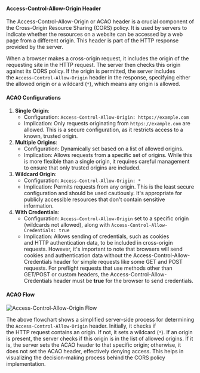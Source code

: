 #### Access-Control-Allow-Origin Header

The Access-Control-Allow-Origin or ACAO header is a crucial component of the Cross-Origin Resource Sharing (CORS) policy. It is used by servers to indicate whether the resources on a website can be accessed by a web page from a different origin. This header is part of the HTTP response provided by the server.

When a browser makes a cross-origin request, it includes the origin of the requesting site in the HTTP request. The server then checks this origin against its CORS policy. If the origin is permitted, the server includes the `Access-Control-Allow-Origin` header in the response, specifying either the allowed origin or a wildcard (`*`), which means any origin is allowed.

#### ACAO Configurations

1. **Single Origin**:
    - Configuration: `Access-Control-Allow-Origin: https://example.com`
    - Implication: Only requests originating from `https://example.com` are allowed. This is a secure configuration, as it restricts access to a known, trusted origin.
2. **Multiple Origins**:
    - Configuration: Dynamically set based on a list of allowed origins.
    - Implication: Allows requests from a specific set of origins. While this is more flexible than a single origin, it requires careful management to ensure that only trusted origins are included.
3. **Wildcard Origin**:
    - Configuration: `Access-Control-Allow-Origin: *`
    - Implication: Permits requests from any origin. This is the least secure configuration and should be used cautiously. It's appropriate for publicly accessible resources that don't contain sensitive information.
4. **With Credentials**:
    - Configuration: `Access-Control-Allow-Origin` set to a specific origin (wildcards not allowed), along with `Access-Control-Allow-Credentials: true`
    - Implication: Allows sending of credentials, such as cookies and HTTP authentication data, to be included in cross-origin requests. However, it's important to note that browsers will send cookies and authentication data without the Access-Control-Allow-Credentials header for simple requests like some GET and POST requests. For preflight requests that use methods other than GET/POST or custom headers, the Access-Control-Allow-Credentials header must be **true** for the browser to send credentials.

#### ACAO Flow

![Access-Control-Allow-Origin Flow](https://tryhackme-images.s3.amazonaws.com/user-uploads/645b19f5d5848d004ab9c9e2/room-content/881dfef075517f43959632a99815ecf6.svg)  

The above flowchart shows a simplified server-side process for determining the `Access-Control-Allow-Origin` header. Initially, it checks if the HTTP request contains an origin. If not, it sets a wildcard (`*`). If an origin is present, the server checks if this origin is in the list of allowed origins. If it is, the server sets the ACAO header to that specific origin; otherwise, it does not set the ACAO header, effectively denying access. This helps in visualizing the decision-making process behind the CORS policy implementation.